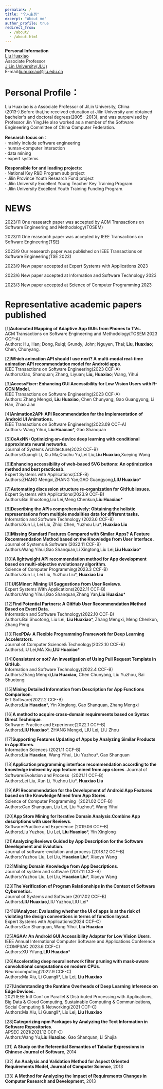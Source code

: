```yaml
---
permalink: /
title: "个人主页"
excerpt: "About me"
author_profile: true
redirect_from: 
  - /about/
  - /about.html
---
```


**Personal Information**  
[Liu Huaxiao](https://teachers.jlu.edu.cn/LHX17/zh_CN/index.htm)  
Associate Professor  
[JiLin University(JLU)](https://www.jlu.edu.cn/)  
E-mail:liuhuaxiao@jlu.edu.cn

Personal Profile：
======   
  
Liu Huaxiao is a Associate Professor of JiLin University, China (2013-).Before that,he received education at Jilin University and obtained bachelor's and doctoral degrees(2005--2013), and was surpervised by Professor Jin Ying.He also worked as a member of the Software Engineering Committee of China Computer Federation.

**Research focus on：**  
 · mainly include software engineering  
 · human-computer interaction  
 · data mining  
 · expert systems  

**Responsible for and leading projects:**  
· National Key R&D Program sub project  
· Jilin Province Youth Research Fund project  
· Jilin University Excellent Young Teacher Key Training Program  
· Jilin University Excellent Youth Training Funding Program.  

NEWS
======

2023/11     One reasearch paper was accepted by ACM Transactions on Software Engineering and Methodology(TOSEM)  

2023/11     One reasearch paper was accepted by IEEE Transactions on Software Engineering(TSE)

2023/9      Our reasearch paper was published on IEEE Transactions on Software Engineering(TSE 2023)

2023/9      New paper accepted at Expert Systems with Applications 2023

2023/6      New paper accepted at Information and Software Technology 2023

2023/3      New paper accepted at Science of Computer Programming 2023




Representative academic papers published
======
[1]**Automated Mapping of Adaptive App GUIs from Phones to TVs.**  
ACM Transactions on Software Engineering and Methodology(TOSEM 2023 CCF-A)  
Authors: Hu, Han; Dong, Ruiqi; Grundy, John; Nguyen, Thai; **Liu, Huaxiao**; Chen, Chunyang.  
 
[2]**Which animation API should I use next? A multi-modal real-time animation API recommendation model for Android apps**.  
IEEE Transactions on Software Engineering(2023 CCF-A)  
Authors:Gao, Shanquan; Zhang, Liyuan; **Liu, Huaxiao**; Wang, Yihui  

[3]**AccessFixer: Enhancing GUI Accessibility for Low Vision Users with R-GCN Model.**  
IEEE Transactions on Software Engineering(2023 CCF-A)  
Authors: Zhang Mengxi, **Liu Huaxiao**, Chen Chunyang, Gao Guangyong, Li Han, Zhao Jian  

[4]**Animation2API: API Recommendation for the Implementation of Android UI Animations.**  
IEEE Transactions on Software Engineering(2023.09 CCF-A)  
Authors: Wang Yihui, **Liu Huaxiao***, Gao Shanquan  

[5]**CoAxNN: Optimizing on-device deep learning with conditional approximate neural networks**.  
Journal of Systems Architecture(2023 CCF-B)  
Authors:Guangli Li, Xiu Ma,Qiuchu Yu,Lei Liu,**Liu Huaxiao**,Xueying Wang  

[6]**Enhancing accessibility of web-based SVG buttons: An optimization method and best practicesb.**  
Expert Systems with Applications(CCF-B)    
Authors:ZHANG Mengxi,ZHANG Yan,GAO Guangyong,**LIU Huaxiao***  

[7]**Automating discussion structure re-organization for GitHub issues.**  
Expert Systems with Applications(2023.9 CCF-B)  
Authors:Bai Shuotong,Liu Lei,Meng Chenkun,**Liu Huaxiao***  

[8]**Describing the APIs comprehensively: Obtaining the holistic representations from multiple modalities data for different tasks.**  
Information and Software Technology (2023.6 CCF-B)  
Authors:Xun Li, Lei Liu, Zhiqi Chen, Yuzhou Liu*, **Huaxiao Liu**  

[9]**Missing Standard Features Compared with Similar Apps? A Feature Recommendation Method based on the Knowledge from User Interface.**  
Journal of Systems & Software (2022.11 CCF-B)  
Authors:Wang Yihui,Gao Shanquan,Li Xingtong,Liu Lei,**Liu Huaxiao***  

[10]**A lightweight API recommendation method for App development based on multi-objective evolutionary algorithm.**  
Science of Computer Programming(2023.3 CCF-B)    
Authors:Xun Li, Lei Liu, Yuzhou Liu*, **Huaxiao Liu**  
 
[11]**UISMiner: Mining UI Suggestions from User Reviews**.  
Expert Systems With Applications(2022.11 CCF-B)   
Authors:Wang Yihui,Gao Shanquan,Zhang Yan,**Liu Huaxiao***  

[12]**Find Potential Partners: A GitHub User Recommendation Method Based on Event Data**.  
Information and Software Technology(2022.10 CCF-B)  
Authors:Bai Shuotong, Liu Lei, **Liu Huaxiao***, Zhang Mengxi, Meng Chenkun, Zhang Peng  

[13]**FlexPDA: A Flexible Programming Framework for Deep Learning Accelerators**.  
Journal of Computer Science& Technology(2022.10 CCF-B)  
Authors:LIU Lei,MA Xiu,**LIU Huaxiao***  

[14]**Consistent or not? An Investigation of Using Pull Request Template in GitHub**.  
Information and Software Technology(2022.4 CCF-B)  
Authors:Zhang Mengxi,**Liu Huaxiao**, Chen Chunyang, Liu Yuzhou, Bai Shuotong  

[15]**Mining Detailed Information from Description for App Functions Comparison**.  
IET Software(2022.2 CCF-B)  
Authors:**Liu Huaxiao***, Yin Xinglong, Gao Shanquan, Zhang Mengxi  

[16]**A method to acquire cross-domain requirements based on Syntax Direct Technique**.  
Software: Practice and Experience(2022.1 CCF-B)  
Authors:**LIU Huaxiao***, ZHANG Mengxi, LIU Lei, LIU Zhou  

[17]**Supporting Features Updating of Apps by Analyzing Similar Products in App Stores**.    
Information Sciences  (2021.11 CCF-B)  
Authors:**Liu Huaxiao**, Wang Yihui, Liu Yuzhou*, Gao Shanquan  

[18]**Application programming interface recommendation according to the knowledge indexed by app feature mined from app stores**. 
Journal of Software:Evolution and Process（2021.11 CCF-B）  
Authors:Lei Liu, Xun Li, Yuzhou Liu*, **Huaxiao Liu**  

[19]**API Recommendation for the Development of Android App Features based on the Knowledge Mined from App Stores**.   
Science of Computer Programming（2021.02 CCF-B）  
Authors:Gao Shanquan, Liu Lei, Liu Yuzhou*, Wang Yihui  

[20]**App Store Mining for Iterative Domain Analysis:Combine App descriptions with user Reviews**.   
Software:Practice and Experience (2019.06 CCF-B)  
Authors:Liu Yuzhou, Liu Lei, **Liu Huaxiao***, Yin Xinglong  

[21]**Analyzing Reviews Guided by App Description for the Software Development and Evolution**.  
Journal of software-evolution and process (2018.12 CCF-B)   
Authors:Yuzhou Liu, Lei Liu, **Huaxiao Liu***, Xiaoyu Wang  

[22]**Mining Domain Knowledge from App Descriptions**.   
Journal of system and software (2017.11 CCF-B)  
Authors:Yuzhou Liu, Lei Liu, **Huaxiao Liu***, Xiaoyu Wang  

[23]**The Verification of Program Relationships in the Context of Software Cybernetics**.   
Journal of Systems and Software (2017.02 CCF-B)  
Authors:**LIU Huaxiao**,LIU Yuzhou,LIU Lei*  

[24]**UiAnalyzer: Evaluating whether the UI of apps is at the risk of violating the design conventions in terms of function layout**.    
Expert Systems with Applications(2024 CCF-C)   
Authors:Gao Shanquan, Wang Yihui, **Liu Huaxiao**

[25]**AGAA: An Android GUI Accessibility Adapter for Low Vision Users**.   
IEEE Annual International Computer Software and Applications Conference (COMPSAC 2023.6 CCF-C)  
Authors:XU Yifang,**LIU Huaxiao***  

[26]**Accelerating deep neural network filter pruning with mask-aware convolutional computations on modern CPUs**.    
Neurocomputing(2022.9 CCF-C)  
Authors:Ma Xiu, Li Guangli*, Liu Lei, **Liu Huaxiao**  

[27]**Understanding the Runtime Overheads of Deep Learning Inference on Edge Devices.**   
2021 IEEE Intl Conf on Parallel & Distributed Processing with Applications, Big Data & Cloud Computing, Sustainable Computing & Communications, Social Computing & Networking(2021 CCF-C)  
Authors:Ma Xiu, Li Guangli*, Liu Lei, **Liu Huaxiao**  

[28]**Categorizing npm Packages by Analyzing the Text Information in Software Repositories**.   
APSEC 2021(2021.12 CCF-C)  
Authors:Wang Yu,**Liu Huaxiao**, Gao Shanquan, Li Shujia 

[31] **A Study on the Referential Semantics of Tabular Expressions in Chinese Journal of Software**, 2014  

[32] **An Analysis and Validation Method for Aspect Oriented Requirements Model, Journal of Computer Science**, 2013  

[33] **A Method for Analyzing the Impact of Requirements Changes in Computer Research and Development**, 2013   
